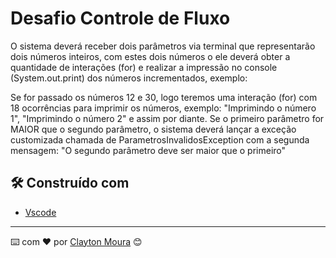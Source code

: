 # Desafio Controle de Fluxo

O sistema deverá receber dois parâmetros via terminal que representarão dois números inteiros, com estes dois números o ele deverá obter a quantidade de interações (for) e realizar a impressão no console (System.out.print) dos números incrementados, exemplo:

Se for passado os números 12 e 30, logo teremos uma interação (for) com 18 ocorrências para imprimir os números, exemplo: "Imprimindo o número 1", "Imprimindo o número 2" e assim por diante.
Se o primeiro parâmetro for MAIOR que o segundo parâmetro, o sistema deverá lançar a exceção customizada chamada de ParametrosInvalidosException com a segunda mensagem: "O segundo parâmetro deve ser maior que o primeiro"

## 🛠️ Construído com

* [Vscode](https://code.visualstudio.com/) 

---
⌨️ com ❤️ por [Clayton Moura](https://github.com/claytonmoura) 😊